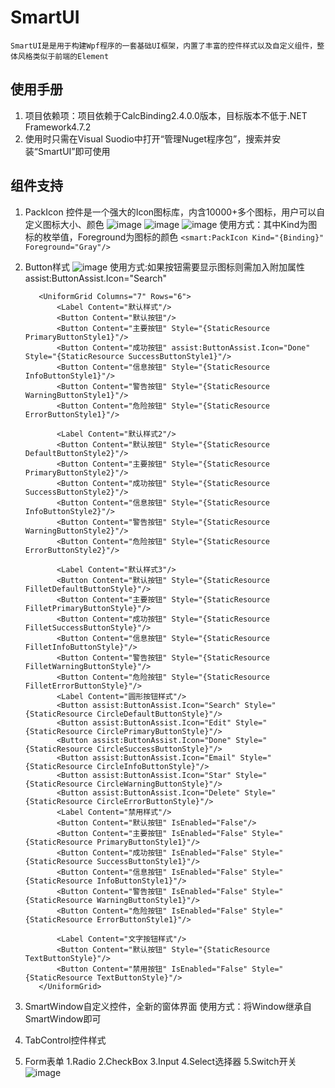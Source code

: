 # SmartUI
    SmartUI是是用于构建Wpf程序的一套基础UI框架，内置了丰富的控件样式以及自定义组件，整体风格类似于前端的Element
## 使用手册
  1. 项目依赖项：项目依赖于CalcBinding2.4.0.0版本，目标版本不低于.NET Framework4.7.2
  2. 使用时只需在Visual Suodio中打开“管理Nuget程序包”，搜索并安装“SmartUI”即可使用
## 组件支持
  1. PackIcon 控件是一个强大的Icon图标库，内含10000+多个图标，用户可以自定义图标大小、颜色
    ![image](https://user-images.githubusercontent.com/29591512/110083256-7339d300-7dc9-11eb-9b3c-53d8e070d98a.png)
    ![image](https://user-images.githubusercontent.com/29591512/110083348-8ba9ed80-7dc9-11eb-93cd-eb68f3fdbff7.png)
    ![image](https://user-images.githubusercontent.com/29591512/110083569-d3c91000-7dc9-11eb-98bb-76a409dfd7fb.png)
    使用方式：其中Kind为图标的枚举值，Foreground为图标的颜色
    ```
     <smart:PackIcon Kind="{Binding}" Foreground="Gray"/>
    ```
  3. Button样式
    ![image](https://user-images.githubusercontent.com/29591512/110083013-1ccc9480-7dc9-11eb-8c7d-336ce639d711.png)
    使用方式:如果按钮需要显示图标则需加入附加属性assist:ButtonAssist.Icon="Search"
   
            <UniformGrid Columns="7" Rows="6">
                <Label Content="默认样式"/>
                <Button Content="默认按钮"/>
                <Button Content="主要按钮" Style="{StaticResource PrimaryButtonStyle1}"/>
                <Button Content="成功按钮" assist:ButtonAssist.Icon="Done" Style="{StaticResource SuccessButtonStyle1}"/>
                <Button Content="信息按钮" Style="{StaticResource InfoButtonStyle1}"/>
                <Button Content="警告按钮" Style="{StaticResource WarningButtonStyle1}"/>
                <Button Content="危险按钮" Style="{StaticResource ErrorButtonStyle1}"/>

                <Label Content="默认样式2"/>
                <Button Content="默认按钮" Style="{StaticResource DefaultButtonStyle2}"/>
                <Button Content="主要按钮" Style="{StaticResource PrimaryButtonStyle2}"/>
                <Button Content="成功按钮" Style="{StaticResource SuccessButtonStyle2}"/>
                <Button Content="信息按钮" Style="{StaticResource InfoButtonStyle2}"/>
                <Button Content="警告按钮" Style="{StaticResource WarningButtonStyle2}"/>
                <Button Content="危险按钮" Style="{StaticResource ErrorButtonStyle2}"/>
                
                <Label Content="默认样式3"/>
                <Button Content="默认按钮" Style="{StaticResource FilletDefaultButtonStyle}"/>
                <Button Content="主要按钮" Style="{StaticResource FilletPrimaryButtonStyle}"/>
                <Button Content="成功按钮" Style="{StaticResource FilletSuccessButtonStyle}"/>
                <Button Content="信息按钮" Style="{StaticResource FilletInfoButtonStyle}"/>
                <Button Content="警告按钮" Style="{StaticResource FilletWarningButtonStyle}"/>
                <Button Content="危险按钮" Style="{StaticResource FilletErrorButtonStyle}"/>
                <Label Content="圆形按钮样式"/>
                <Button assist:ButtonAssist.Icon="Search" Style="{StaticResource CircleDefaultButtonStyle}"/>
                <Button assist:ButtonAssist.Icon="Edit" Style="{StaticResource CirclePrimaryButtonStyle}"/>
                <Button assist:ButtonAssist.Icon="Done" Style="{StaticResource CircleSuccessButtonStyle}"/>
                <Button assist:ButtonAssist.Icon="Email" Style="{StaticResource CircleInfoButtonStyle}"/>
                <Button assist:ButtonAssist.Icon="Star" Style="{StaticResource CircleWarningButtonStyle}"/>
                <Button assist:ButtonAssist.Icon="Delete" Style="{StaticResource CircleErrorButtonStyle}"/>
                <Label Content="禁用样式"/>
                <Button Content="默认按钮" IsEnabled="False"/>
                <Button Content="主要按钮" IsEnabled="False" Style="{StaticResource PrimaryButtonStyle1}"/>
                <Button Content="成功按钮" IsEnabled="False" Style="{StaticResource SuccessButtonStyle1}"/>
                <Button Content="信息按钮" IsEnabled="False" Style="{StaticResource InfoButtonStyle1}"/>
                <Button Content="警告按钮" IsEnabled="False" Style="{StaticResource WarningButtonStyle1}"/>
                <Button Content="危险按钮" IsEnabled="False" Style="{StaticResource ErrorButtonStyle1}"/>

                <Label Content="文字按钮样式"/>
                <Button Content="默认按钮" Style="{StaticResource TextButtonStyle}"/>
                <Button Content="禁用按钮" IsEnabled="False" Style="{StaticResource TextButtonStyle}"/>
            </UniformGrid>
   
  3. SmartWindow自定义控件，全新的窗体界面
        使用方式：将Window继承自SmartWindow即可        
  5. TabControl控件样式
  6. Form表单
        1.Radio
        2.CheckBox
        3.Input
        4.Select选择器
        5.Switch开关
        ![image](https://user-images.githubusercontent.com/29591512/111290646-5468f580-8681-11eb-9d58-4ddcd697f583.png)

        
